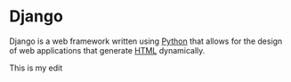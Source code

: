 # Django

Django is a web framework written using [Python](/wiki/Python) that allows for the design of web applications that generate [HTML](/wiki/HTML) dynamically.

This is my edit